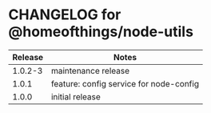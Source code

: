 # CHANGELOG for @homeofthings/node-utils

| Release | Notes                                   |
| ------- | --------------------------------------- |
| 1.0.2-3 | maintenance release                     |
| 1.0.1   | feature: config service for node-config |
| 1.0.0   | initial release                         |
